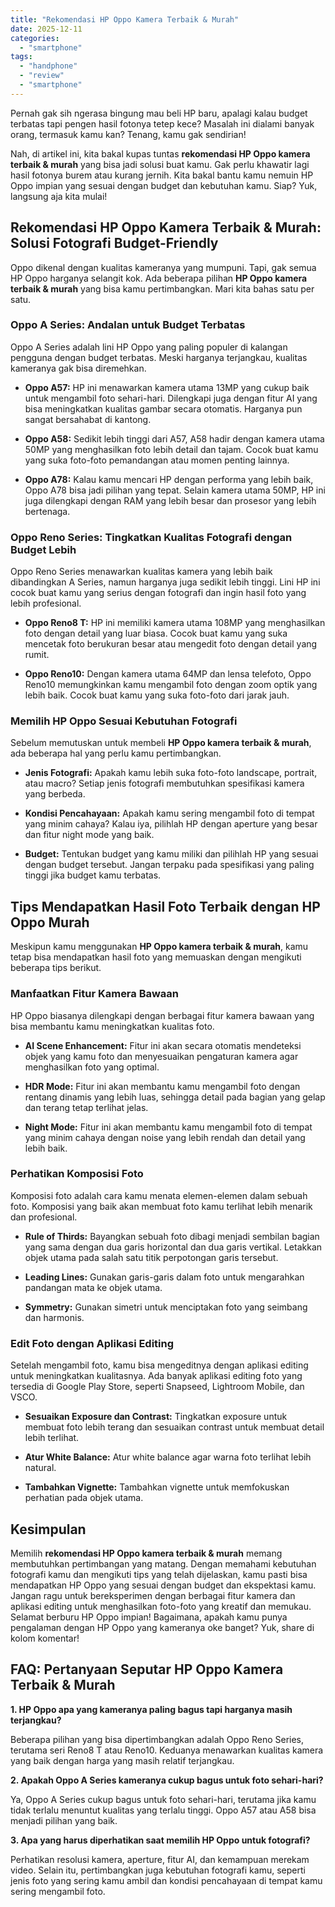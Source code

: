 ```yaml
---
title: "Rekomendasi HP Oppo Kamera Terbaik & Murah"
date: 2025-12-11
categories: 
  - "smartphone"
tags: 
  - "handphone"
  - "review"
  - "smartphone"
---
```


Pernah gak sih ngerasa bingung mau beli HP baru, apalagi kalau budget terbatas tapi pengen hasil fotonya tetep kece? Masalah ini dialami banyak orang, termasuk kamu kan? Tenang, kamu gak sendirian!

Nah, di artikel ini, kita bakal kupas tuntas **rekomendasi HP Oppo kamera terbaik & murah** yang bisa jadi solusi buat kamu. Gak perlu khawatir lagi hasil fotonya burem atau kurang jernih. Kita bakal bantu kamu nemuin HP Oppo impian yang sesuai dengan budget dan kebutuhan kamu. Siap? Yuk, langsung aja kita mulai!

## Rekomendasi HP Oppo Kamera Terbaik & Murah: Solusi Fotografi Budget-Friendly

Oppo dikenal dengan kualitas kameranya yang mumpuni. Tapi, gak semua HP Oppo harganya selangit kok. Ada beberapa pilihan **HP Oppo kamera terbaik & murah** yang bisa kamu pertimbangkan. Mari kita bahas satu per satu.

### Oppo A Series: Andalan untuk Budget Terbatas

Oppo A Series adalah lini HP Oppo yang paling populer di kalangan pengguna dengan budget terbatas. Meski harganya terjangkau, kualitas kameranya gak bisa diremehkan.

- **Oppo A57:** HP ini menawarkan kamera utama 13MP yang cukup baik untuk mengambil foto sehari-hari. Dilengkapi juga dengan fitur AI yang bisa meningkatkan kualitas gambar secara otomatis. Harganya pun sangat bersahabat di kantong.
    
- **Oppo A58:** Sedikit lebih tinggi dari A57, A58 hadir dengan kamera utama 50MP yang menghasilkan foto lebih detail dan tajam. Cocok buat kamu yang suka foto-foto pemandangan atau momen penting lainnya.
    
- **Oppo A78:** Kalau kamu mencari HP dengan performa yang lebih baik, Oppo A78 bisa jadi pilihan yang tepat. Selain kamera utama 50MP, HP ini juga dilengkapi dengan RAM yang lebih besar dan prosesor yang lebih bertenaga.
    

### Oppo Reno Series: Tingkatkan Kualitas Fotografi dengan Budget Lebih

Oppo Reno Series menawarkan kualitas kamera yang lebih baik dibandingkan A Series, namun harganya juga sedikit lebih tinggi. Lini HP ini cocok buat kamu yang serius dengan fotografi dan ingin hasil foto yang lebih profesional.

- **Oppo Reno8 T:** HP ini memiliki kamera utama 108MP yang menghasilkan foto dengan detail yang luar biasa. Cocok buat kamu yang suka mencetak foto berukuran besar atau mengedit foto dengan detail yang rumit.
    
- **Oppo Reno10:** Dengan kamera utama 64MP dan lensa telefoto, Oppo Reno10 memungkinkan kamu mengambil foto dengan zoom optik yang lebih baik. Cocok buat kamu yang suka foto-foto dari jarak jauh.
    

### Memilih HP Oppo Sesuai Kebutuhan Fotografi

Sebelum memutuskan untuk membeli **HP Oppo kamera terbaik & murah**, ada beberapa hal yang perlu kamu pertimbangkan.

- **Jenis Fotografi:** Apakah kamu lebih suka foto-foto landscape, portrait, atau macro? Setiap jenis fotografi membutuhkan spesifikasi kamera yang berbeda.
    
- **Kondisi Pencahayaan:** Apakah kamu sering mengambil foto di tempat yang minim cahaya? Kalau iya, pilihlah HP dengan aperture yang besar dan fitur night mode yang baik.
    
- **Budget:** Tentukan budget yang kamu miliki dan pilihlah HP yang sesuai dengan budget tersebut. Jangan terpaku pada spesifikasi yang paling tinggi jika budget kamu terbatas.
    

## Tips Mendapatkan Hasil Foto Terbaik dengan HP Oppo Murah

Meskipun kamu menggunakan **HP Oppo kamera terbaik & murah**, kamu tetap bisa mendapatkan hasil foto yang memuaskan dengan mengikuti beberapa tips berikut.

### Manfaatkan Fitur Kamera Bawaan

HP Oppo biasanya dilengkapi dengan berbagai fitur kamera bawaan yang bisa membantu kamu meningkatkan kualitas foto.

- **AI Scene Enhancement:** Fitur ini akan secara otomatis mendeteksi objek yang kamu foto dan menyesuaikan pengaturan kamera agar menghasilkan foto yang optimal.
    
- **HDR Mode:** Fitur ini akan membantu kamu mengambil foto dengan rentang dinamis yang lebih luas, sehingga detail pada bagian yang gelap dan terang tetap terlihat jelas.
    
- **Night Mode:** Fitur ini akan membantu kamu mengambil foto di tempat yang minim cahaya dengan noise yang lebih rendah dan detail yang lebih baik.
    

### Perhatikan Komposisi Foto

Komposisi foto adalah cara kamu menata elemen-elemen dalam sebuah foto. Komposisi yang baik akan membuat foto kamu terlihat lebih menarik dan profesional.

- **Rule of Thirds:** Bayangkan sebuah foto dibagi menjadi sembilan bagian yang sama dengan dua garis horizontal dan dua garis vertikal. Letakkan objek utama pada salah satu titik perpotongan garis tersebut.
    
- **Leading Lines:** Gunakan garis-garis dalam foto untuk mengarahkan pandangan mata ke objek utama.
    
- **Symmetry:** Gunakan simetri untuk menciptakan foto yang seimbang dan harmonis.
    

### Edit Foto dengan Aplikasi Editing

Setelah mengambil foto, kamu bisa mengeditnya dengan aplikasi editing untuk meningkatkan kualitasnya. Ada banyak aplikasi editing foto yang tersedia di Google Play Store, seperti Snapseed, Lightroom Mobile, dan VSCO.

- **Sesuaikan Exposure dan Contrast:** Tingkatkan exposure untuk membuat foto lebih terang dan sesuaikan contrast untuk membuat detail lebih terlihat.
    
- **Atur White Balance:** Atur white balance agar warna foto terlihat lebih natural.
    
- **Tambahkan Vignette:** Tambahkan vignette untuk memfokuskan perhatian pada objek utama.
    

## Kesimpulan

Memilih **rekomendasi HP Oppo kamera terbaik & murah** memang membutuhkan pertimbangan yang matang. Dengan memahami kebutuhan fotografi kamu dan mengikuti tips yang telah dijelaskan, kamu pasti bisa mendapatkan HP Oppo yang sesuai dengan budget dan ekspektasi kamu. Jangan ragu untuk bereksperimen dengan berbagai fitur kamera dan aplikasi editing untuk menghasilkan foto-foto yang kreatif dan memukau. Selamat berburu HP Oppo impian! Bagaimana, apakah kamu punya pengalaman dengan HP Oppo yang kameranya oke banget? Yuk, share di kolom komentar!

## FAQ: Pertanyaan Seputar HP Oppo Kamera Terbaik & Murah

**1\. HP Oppo apa yang kameranya paling bagus tapi harganya masih terjangkau?**

Beberapa pilihan yang bisa dipertimbangkan adalah Oppo Reno Series, terutama seri Reno8 T atau Reno10. Keduanya menawarkan kualitas kamera yang baik dengan harga yang masih relatif terjangkau.

**2\. Apakah Oppo A Series kameranya cukup bagus untuk foto sehari-hari?**

Ya, Oppo A Series cukup bagus untuk foto sehari-hari, terutama jika kamu tidak terlalu menuntut kualitas yang terlalu tinggi. Oppo A57 atau A58 bisa menjadi pilihan yang baik.

**3\. Apa yang harus diperhatikan saat memilih HP Oppo untuk fotografi?**

Perhatikan resolusi kamera, aperture, fitur AI, dan kemampuan merekam video. Selain itu, pertimbangkan juga kebutuhan fotografi kamu, seperti jenis foto yang sering kamu ambil dan kondisi pencahayaan di tempat kamu sering mengambil foto.
